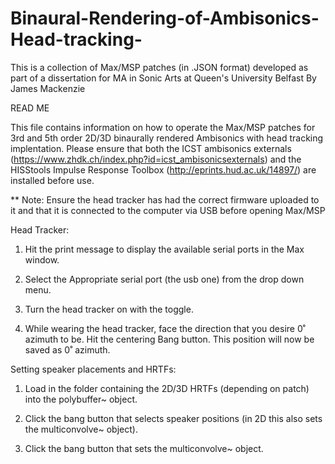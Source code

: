 # Binaural-Rendering-of-Ambisonics-Head-tracking-

This is a collection of Max/MSP patches (in .JSON format) developed as part of a dissertation for MA in Sonic Arts at Queen's University Belfast By James Mackenzie  

READ ME

This file contains information on how to operate the Max/MSP patches for 3rd and 5th order 2D/3D binaurally rendered Ambisonics with head tracking implentation. 
Please ensure that both the ICST ambisonics externals (https://www.zhdk.ch/index.php?id=icst_ambisonicsexternals) and the HISStools Impulse Response Toolbox (http://eprints.hud.ac.uk/14897/) are installed before use. 

** Note: Ensure the head tracker has had the correct firmware uploaded to it and that it is connected to the computer via USB before opening Max/MSP

Head Tracker:

1. Hit the print message to display the available serial ports in the Max window.

2. Select the Appropriate serial port (the usb one) from the drop down menu. 

3. Turn the head tracker on with the toggle.  

4. While wearing the head tracker, face the direction that you desire 0˚ azimuth to be. Hit the centering Bang button. This position will now be saved as 0˚ azimuth.  

 
Setting speaker placements and HRTFs:

1. Load in the folder containing the 2D/3D HRTFs (depending on patch) into the polybuffer~ object.

2. Click the bang button that selects speaker positions (in 2D this also sets the multiconvolve~ object).

3. Click the bang button that sets the multiconvolve~ object.



